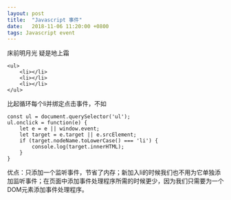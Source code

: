 ```yaml
---
layout: post
title:  "Javascript 事件"
date:   2018-11-06 11:20:00 +0800
tags: Javascript event
---
```


床前明月光 疑是地上霜

```
<ul>
    <li></li>
    <li></li>
    <li></li>
</ul>
```
比起循环每个li并绑定点击事件，不如
```
const ul = document.querySelector('ul');
ul.onclick = function(e) {
    let e = e || window.event;
    let target = e.target || e.srcElement;
    if (target.nodeName.toLowerCase() === 'li') {
        console.log(target.innerHTML);
    }
}
```
优点：只添加一个监听事件，节省了内存；新加入li的时候我们也不用为它单独添加监听事件；在页面中添加事件处理程序所需的时候更少，因为我们只需要为一个DOM元素添加事件处理程序。